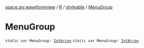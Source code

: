 [space.siy.waveformview](../../index.md) / [R](../index.md) / [styleable](index.md) / [MenuGroup](./-menu-group.md)

# MenuGroup

`static var MenuGroup: `[`IntArray`](https://kotlinlang.org/api/latest/jvm/stdlib/kotlin/-int-array/index.html)
`static var MenuGroup: `[`IntArray`](https://kotlinlang.org/api/latest/jvm/stdlib/kotlin/-int-array/index.html)